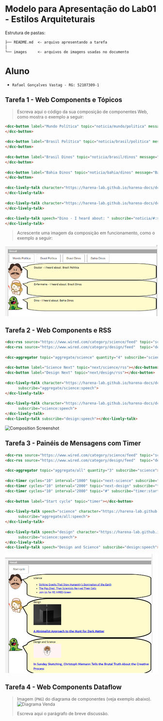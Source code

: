 # Modelo para Apresentação do Lab01 - Estilos Arquiteturais

Estrutura de pastas:

~~~
├── README.md  <- arquivo apresentando a tarefa
│
└── images     <- arquivos de imagens usadas no documento
~~~

# Aluno
* `Rafael Gonçalves Vastag - RG: 52107309-1`

## Tarefa 1 - Web Components e Tópicos

> Escreva aqui o código da sua composição de componentes Web, como mostra o exemplo a seguir:

~~~html
<dcc-button label="Mundo Política" topic="noticia/mundo/politica" message="Mundo Politica">
</dcc-button>

<dcc-button label="Brasil Política" topic="noticia/brasil/politica" message="Brasil Politica">
</dcc-button>

<dcc-button label="Brasil Dinos" topic="noticia/brasil/dinos" message="Brasil Dinos">
</dcc-button>

<dcc-button label="Bahia Dinos" topic="noticia/bahia/dinos" message="Bahia Dinos">
</dcc-button>

<dcc-lively-talk character="https://harena-lab.github.io/harena-docs/dccs/tutorial/images/doctor.png" speech="Doutor - I heard about: " subscribe="#/politica:speech">
</dcc-lively-talk>

<dcc-lively-talk character="https://harena-lab.github.io/harena-docs/dccs/tutorial/images/nurse.png" speech="Enfermeira - I heard about: " subscribe="#/brasil/#:speech">
</dcc-lively-talk>

<dcc-lively-talk speech="Dino - I heard about: " subscribe="noticia/#:speech">
</dcc-lively-talk>
~~~

> Acrescente uma imagem da composição em funcionamento, como o exemplo a seguir:

![Composition Screenshot](imagens/item1-rafaelvastag.png)

## Tarefa 2 - Web Components e RSS
~~~html
<dcc-rss source="https://www.wired.com/category/science/feed" topic="science" subscribe="next/science/rss:next"></dcc-rss>
<dcc-rss source="https://www.wired.com/category/design/feed"  topic="design" subscribe="next/design/rss:next"></dcc-rss>

<dcc-aggregator topic="aggregate/science" quantity="4" subscribe="science"></dcc-aggregator>

<dcc-button label="Science Next" topic="next/science/rss"></dcc-button>
<dcc-button label="Design Next" topic="next/design/rss"></dcc-button>

<dcc-lively-talk character="https://harena-lab.github.io/harena-docs/dccs/tutorial/images/doctor.png" 
      subscribe="aggregate/science:speech">
</dcc-lively-talk>

<dcc-lively-talk character="https://harena-lab.github.io/harena-docs/dccs/tutorial/images/nurse.png"
      subscribe="science:speech">
</dcc-lively-talk>
<dcc-lively-talk subscribe="design:speech"></dcc-lively-talk>
~~~~
![Composition Screenshot](imagens/item2-rafaelvastag.png)
## Tarefa 3 - Painéis de Mensagens com Timer

~~~html
<dcc-rss source="https://www.wired.com/category/science/feed" topic="science" subscribe="next-science:next"></dcc-rss>
<dcc-rss source="https://www.wired.com/category/design/feed"  topic="design" subscribe="next-design:next"></dcc-rss>

<dcc-aggregator topic="aggregate/all" quantity="3" subscribe="science"></dcc-aggregator>

<dcc-timer cycles="10" interval="1000" topic="next-science" subscribe="timer:start"></dcc-timer>
<dcc-timer cycles="10" interval="2000" topic="next-design" subscribe="timer:start"></dcc-timer>
<dcc-timer cycles="10" interval="2000" topic="#" subscribe="timer:start"></dcc-timer>

<dcc-button label="Start cycle" topic="timer"></dcc-button>

<dcc-lively-talk speech="science" character="https://harena-lab.github.io/harena-docs/dccs/tutorial/images/doctor.png" 
      subscribe="aggregate/all:speech">
</dcc-lively-talk>

<dcc-lively-talk speech="design" character="https://harena-lab.github.io/harena-docs/dccs/tutorial/images/nurse.png"
      subscribe="science:speech">
</dcc-lively-talk>
<dcc-lively-talk speech="Design and Science" subscribe="design:speech"></dcc-lively-talk>
~~~
![Composition Screenshot](imagens/item3-rafaelvastag.png)
## Tarefa 4 - Web Components Dataflow
> Imagem (`PNG`) do diagrama de componentes (veja exemplo abaixo).
![Diagrama Venda](images/web-composition.png)
>
> Escreva aqui o parágrafo de breve discussão.
